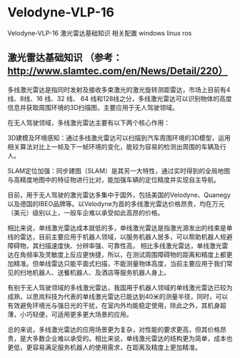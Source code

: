 # Velodyne-VLP-16
Velodyne-VLP-16 激光雷达基础知识  相关配置 windows linux ros
## 激光雷达基础知识 （参考：http://www.slamtec.com/en/News/Detail/220）

多线激光雷达是指同时发射及接收多束激光的激光旋转测距雷达，市场上目前有4线、8线、16 线、32 线、 64 线和128线之分，多线激光雷达可以识别物体的高度信息并获取周围环境的3D扫描图，主要应用于无人驾驶领域。

在无人驾驶领域，多线激光雷达主要有以下两个核心作用：

3D建模及环境感知：通过多线激光雷达可以扫描到汽车周围环境的3D模型，运用相关算法对比上一帧及下一帧环境的变化，能较为容易的检测出周围的车辆及行人。

SLAM定位加强：同步建图（SLAM）是其另一大特性，通过实时得到的全局地图与高精度地图中的特征物进行比对，能加强车辆的定位精度并实现自主导航。

目前，用于无人驾驶的激光雷达多集中于国外，包括美国的Velodyne、Quanegy以及德国的IBEO品牌等。以Velodyne为首的多线激光雷达价格昂贵，均在万元（美元）级别以上，一般车企难以承受如此高昂的价格。

相比来说，单线激光雷达成本就低的多，单线激光雷达是指激光源发出的线束是单线的雷达，目前主要应用于机器人领域，以服务机器人居多，可以帮助机器人规避障碍物，其扫描速度快、分辨率强、可靠性高， 相比多线激光雷达，单线激光雷达在角频率及灵敏度上反应更快捷，所以，在测试周围障碍物的距离和精度上都更加精准。但单线雷达只能平面式扫描，不能测量物体高度，当前主要应用于我们常见的扫地机器人、送餐机器人、及酒店等服务机器人身上。

有别于无人驾驶领域的多线激光雷达，我国用于机器人领域的单线激光雷达已较为成熟，以思岚科技为代表的单线激光雷达已能达到40米的测量半径，同时，可以有效避免环境光与强日光的干扰，在室内外均能稳定使用，除此之外，其机身超薄，小巧轻便，可适用更多更大场景的应用。

总的来说，多线激光雷达的应用场景更为复杂，对性能的要求更高，但其价格昂贵，是大多数企业难以承受的。相比来说，单线激光雷达的结构更为简单，成本也更低，更容易满足服务机器人的使用需求，在距离及精度上更加精准。
